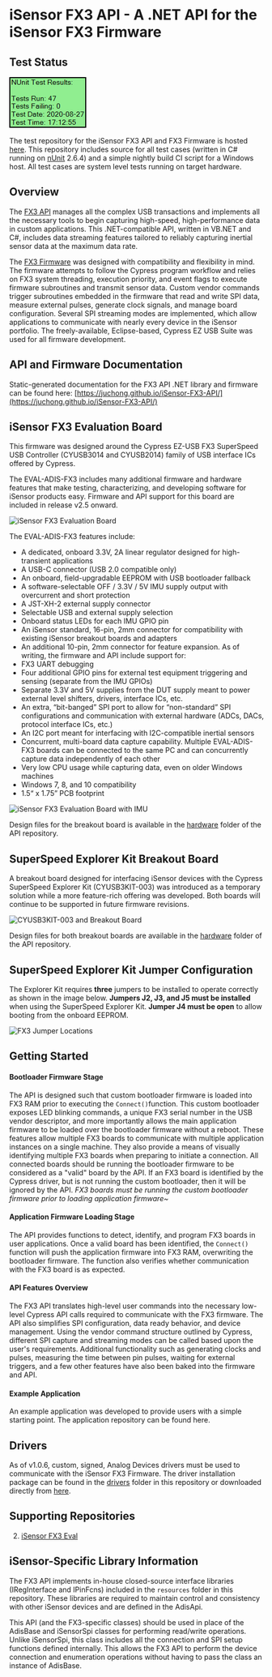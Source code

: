 # iSensor FX3 API - A .NET API for the iSensor FX3 Firmware

## Test Status

![Most Recent Test Results](https://raw.githubusercontent.com/ajn96/iSensor-FX3-Test/master/Results/test_status.png)

The test repository for the iSensor FX3 API and FX3 Firmware is hosted [here](https://github.com/ajn96/iSensor-FX3-Test). This repository includes source for all test cases (written in C# running on [nUnit](https://github.com/nunit) 2.6.4) and a simple nightly build CI script for a Windows host. All test cases are system level tests running on target hardware.

## Overview

The [FX3 API](https://github.com/juchong/iSensor-FX3-API) manages all the complex USB transactions and implements all the necessary tools to begin capturing high-speed, high-performance data in custom applications. This .NET-compatible API, written in VB.NET and C#, includes data streaming features tailored to reliably capturing inertial sensor data at the maximum data rate.

The [FX3 Firmware](https://github.com/juchong/iSensor-FX3-API/tree/master/firmware) was designed with compatibility and flexibility in mind. The firmware attempts to follow the Cypress program workflow and relies on FX3 system threading, execution priority, and event flags to execute firmware subroutines and transmit sensor data. Custom vendor commands trigger subroutines embedded in the firmware that read and write SPI data, measure external pulses, generate clock signals, and manage board configuration. Several SPI streaming modes are implemented, which allow applications to communicate with nearly every device in the iSensor portfolio. The freely-available, Eclipse-based, Cypress EZ USB Suite was used for all firmware development. 

## API and Firmware Documentation

Static-generated documentation for the FX3 API .NET library and firmware can be found here: [https://juchong.github.io/iSensor-FX3-API/](https://juchong.github.io/iSensor-FX3-API/)

## iSensor FX3 Evaluation Board

This firmware was designed around the Cypress EZ-USB FX3 SuperSpeed USB Controller (CYUSB3014 and CYUSB2014) family of USB interface ICs offered by Cypress. 

The EVAL-ADIS-FX3 includes many additional firmware and hardware features that make testing, characterizing, and developing software for iSensor products easy. Firmware and API support for this board are included in release v2.5 onward. 

![iSensor FX3 Evaluation Board](https://raw.githubusercontent.com/juchong/iSensor-FX3-Firmware/master/hardware/pictures/img6.jpg)

The EVAL-ADIS-FX3 features include:

- A dedicated, onboard 3.3V, 2A linear regulator designed for high-transient applications
- A USB-C connector (USB 2.0 compatible only)
- An onboard, field-upgradable EEPROM with USB bootloader fallback
- A software-selectable OFF / 3.3V / 5V IMU supply output with overcurrent and short protection
- A JST-XH-2 external supply connector
- Selectable USB and external supply selection
- Onboard status LEDs for each IMU GPIO pin
- An iSensor standard, 16-pin, 2mm connector for compatibility with existing iSensor breakout boards and adapters
- An additional 10-pin, 2mm connector for feature expansion. As of writing, the firmware and API include support for:
- FX3 UART debugging
- Four additional GPIO pins for external test equipment triggering and sensing (separate from the IMU GPIOs)
- Separate 3.3V and 5V supplies from the DUT supply meant to power external level shifters, drivers, interface ICs, etc.
- An extra, “bit-banged” SPI port to allow for “non-standard” SPI configurations and communication with external hardware (ADCs, DACs, protocol interface ICs, etc.)
- An I2C port meant for interfacing with I2C-compatible inertial sensors
- Concurrent, multi-board data capture capability. Multiple EVAL-ADIS-FX3 boards can be connected to the same PC and can concurrently capture data independently of each other
- Very low CPU usage while capturing data, even on older Windows machines
- Windows 7, 8, and 10 compatibility
- 1.5“ x 1.75” PCB footprint

![iSensor FX3 Evaluation Board with IMU ](https://raw.githubusercontent.com/juchong/iSensor-FX3-Firmware/master/hardware/pictures/img7.jpg)

Design files for the breakout board is available in the [hardware](https://github.com/juchong/iSensor-FX3-API/tree/master/hardware) folder of the API repository.

## SuperSpeed Explorer Kit Breakout Board

A breakout board designed for interfacing iSensor devices with the Cypress SuperSpeed Explorer Kit (CYUSB3KIT-003) was introduced as a temporary solution while a more feature-rich offering was developed.  Both boards will continue to be supported in future firmware revisions. 

![CYUSB3KIT-003 and Breakout Board](https://raw.githubusercontent.com/juchong/iSensor-FX3-Firmware/master/hardware/pictures/img2.jpg)

Design files for both breakout boards are available in the [hardware](https://github.com/juchong/iSensor-FX3-API/tree/master/hardware) folder of the API repository.

## SuperSpeed Explorer Kit Jumper Configuration

The Explorer Kit requires **three** jumpers to be installed to operate correctly as shown in the image below. **Jumpers J2, J3, and J5 must be installed** when using the SuperSpeed Explorer Kit. **Jumper J4 must be open** to allow booting from the onboard EEPROM. 

 ![FX3 Jumper Locations](https://raw.githubusercontent.com/juchong/iSensor-FX3-Firmware/master/hardware/pictures/JumperLocations.jpg)

## Getting Started

#### Bootloader Firmware Stage

The API is designed such that custom bootloader firmware is loaded into FX3 RAM prior to executing the  `Connect()`function. This custom bootloader exposes LED blinking commands, a unique FX3 serial number in the USB vendor descriptor, and more importantly allows the main application firmware to be loaded over the bootloader firmware without a reboot. These features allow multiple FX3 boards to communicate with multiple application instances on a single machine. They also provide a means of visually identifying multiple FX3 boards when preparing to initiate a connection. All connected boards should be running the bootloader firmware to be considered as a "valid" board by the API. If an FX3 board is identified by the Cypress driver, but is not running the custom bootloader, then it will be ignored by the API. *FX3 boards must be running the custom bootloader firmware prior to loading application firmware~*

#### Application Firmware Loading Stage

The API provides functions to detect, identify, and program FX3 boards in user applications. Once a valid board has been identified, the `Connect()` function will push the application firmware into FX3 RAM, overwriting the bootloader firmware. The function also verifies whether communication with the FX3 board is as expected.

#### API Features Overview

The FX3 API translates high-level user commands into the necessary low-level Cypress API calls required to communicate with the FX3 firmware. The API also simplifies SPI configuration, data ready behavior, and device management. Using the vendor command structure outlined by Cypress, different SPI capture and streaming modes can be called based upon the user's requirements. Additional functionality such as generating clocks and pulses, measuring the time between pin pulses, waiting for external triggers, and a few other features have also been baked into the firmware and API.

#### Example Application

An example application was developed to provide users with a simple starting point. The application repository can be found here.

## Drivers

As of v1.0.6, custom, signed, Analog Devices drivers must be used to communicate with the iSensor FX3 Firmware. The driver installation package can be found in the [drivers](https://github.com/juchong/iSensor-FX3-API/tree/master/drivers) folder in this repository or downloaded directly from [here](https://github.com/juchong/iSensor-FX3-API/raw/master/drivers/FX3DriverSetup.exe). 

## Supporting Repositories

2. [iSensor FX3 Eval](https://github.com/juchong/iSensor-FX3-Eval)

## iSensor-Specific Library Information

The FX3 API implements in-house closed-source interface libraries (IRegInterface and IPinFcns) included in the `resources` folder in this repository. These libraries are required to maintain control and consistency with other iSensor devices and are defined in the AdisApi. 

This API (and the FX3-specific classes) should be used in place of the AdisBase and iSensorSpi classes for performing read/write operations. Unlike iSensorSpi, this class includes all the connection and SPI setup functions defined internally. This allows the FX3 API to perform the device connection and enumeration operations without having to pass the class an instance of AdisBase. 
